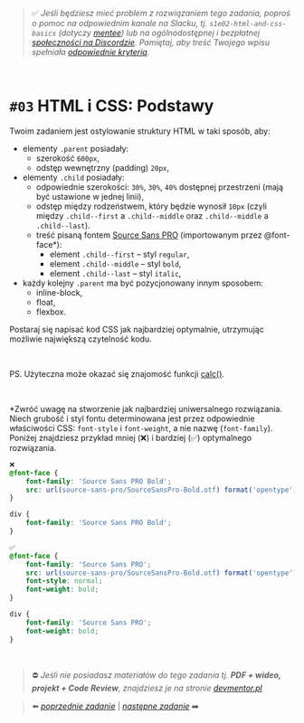 > :white_check_mark: *Jeśli będziesz mieć problem z rozwiązaniem tego zadania, poproś o pomoc na odpowiednim kanale na Slacku, tj. `s1e02-html-and-css-basics` (dotyczy [mentee](https://devmentor.pl/mentoring-javascript/)) lub na ogólnodostępnej i bezpłatnej [społeczności na Discordzie](https://devmentor.pl/discord). Pamiętaj, aby treść Twojego wpisu spełniała [odpowiednie kryteria](https://devmentor.pl/jak-prosic-o-pomoc/).*

&nbsp;

# `#03` HTML i CSS: Podstawy

Twoim zadaniem jest ostylowanie struktury HTML w taki sposób, aby:

- elementy `.parent` posiadały:
    - szerokość `600px`,
    - odstęp wewnętrzny (padding) `20px`,
- elementy `.child` posiadały:
    - odpowiednie szerokości: `30%`, `30%`, `40%` dostępnej przestrzeni (mają być ustawione w jednej linii),
    - odstęp między rodzeństwem, który będzie wynosił `10px` (czyli między `.child--first` a `.child--middle` oraz `.child--middle` a `.child--last`).
    - treść pisaną fontem [Source Sans PRO](https://www.fontsquirrel.com/fonts/source-sans-pro) (importowanym przez @font-face*):
        - element `.child--first` – styl `regular`,
        - element `.child--middle` – styl `bold`,
        - element `.child--last` – styl `italic`,
- każdy kolejny `.parent` ma być pozycjonowany innym sposobem:
    - inline-block,
    - float,
    - flexbox.

Postaraj się napisać kod CSS jak najbardziej optymalnie, utrzymując możliwie największą czytelność kodu.

&nbsp;

PS. Użyteczna może okazać się znajomość funkcji [calc()](https://www.w3schools.com/cssref/func_calc.asp).

&nbsp;

*Zwróć uwagę na stworzenie jak najbardziej uniwersalnego rozwiązania. Niech grubość i styl fontu determinowana jest przez odpowiednie właściwości CSS: `font-style` i `font-weight`, a nie nazwę (`font-family`). Poniżej znajdziesz przykład mniej (❌) i bardziej (✅) optymalnego rozwiązania.
```css
❌
@font-face {
	font-family: 'Source Sans PRO Bold';
	src: url(source-sans-pro/SourceSansPro-Bold.otf) format('opentype');
}

div {
	font-family: 'Source Sans PRO Bold';
}
```
```css
✅
@font-face {
	font-family: 'Source Sans PRO';
	src: url(source-sans-pro/SourceSansPro-Bold.otf) format('opentype');
	font-style: normal;
	font-weight: bold;
}

div {
	font-family: 'Source Sans PRO';
	font-weight: bold;
}
```

&nbsp;
> :no_entry: *Jeśli nie posiadasz materiałów do tego zadania tj. **PDF + wideo, projekt + Code Review**, znajdziesz je na stronie [devmentor.pl](https://devmentor.pl/workshop-html-and-css-basics/)*

> :arrow_left: [*poprzednie zadanie*](./../02) | [*następne zadanie*](./../04) :arrow_right:

